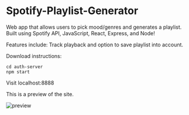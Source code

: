 # Spotify-Playlist-Generator

Web app that allows users to pick mood/genres and generates a playlist. Built using Spotify API, JavaScript, React, Express, and Node! 

Features include: Track playback and option to save playlist into account.

Download instructions:

```
cd auth-server
npm start
```
Visit localhost:8888

This is a preview of the site.

![preview](https://user-images.githubusercontent.com/32408688/58453729-1035eb00-80d1-11e9-8d29-0c9f1415f97b.png)
